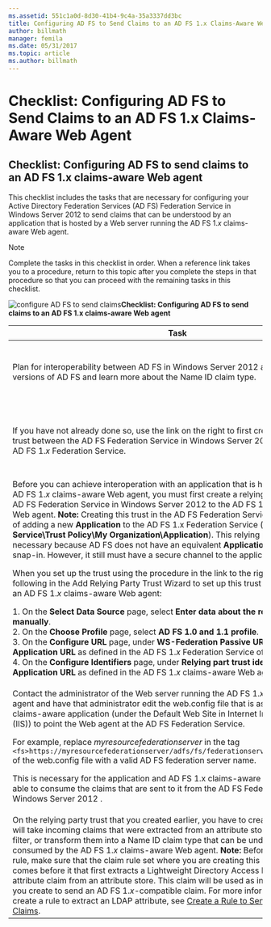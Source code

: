 ```yaml
---
ms.assetid: 551c1a0d-8d30-41b4-9c4a-35a3337dd3bc
title: Configuring AD FS to Send Claims to an AD FS 1.x Claims-Aware Web Agent
author: billmath
manager: femila
ms.date: 05/31/2017
ms.topic: article
ms.author: billmath
---
```


# Checklist: Configuring AD FS to Send Claims to an AD FS 1.x Claims-Aware Web Agent


## Checklist: Configuring AD FS to send claims to an AD FS 1.x claims\-aware Web agent
This checklist includes the tasks that are necessary for configuring your Active Directory Federation Services \(AD FS\) Federation Service in  Windows Server 2012  to send claims that can be understood by an application that is hosted by a Web server running the AD FS 1.*x* claims\-aware Web agent.

> [!NOTE]
> Complete the tasks in this checklist in order. When a reference link takes you to a procedure, return to this topic after you complete the steps in that procedure so that you can proceed with the remaining tasks in this checklist.

![configure AD FS to send claims](media/2b05dce3-938f-4168-9b8f-1f4398cbdb9b.gif)**Checklist: Configuring AD FS to send claims to an AD FS 1.x claims\-aware Web agent**

|Task|Reference|
|--------|-------------|
|Plan for interoperability between AD FS in  Windows Server 2012  and previous versions of AD FS and learn more about the Name ID claim type.|![configure AD FS to send claims](media/faa393df-4856-4431-9eda-4f4e5be72a90.gif)[Planning for Interoperability with AD FS 1.x](/previous-versions/windows/it-pro/windows-server-2012-R2-and-2012/ff678040(v=ws.11))|
|If you have not already done so, use the link on the right to first create a relying party trust between the AD FS Federation Service in  Windows Server 2012  and the AD FS 1.*x* Federation Service.|[Checklist: Configuring AD FS to Send Claims to an AD FS 1.x Federation Service](Checklist--Configuring-AD-FS-to-Send-Claims-to-an-AD-FS-1.x-Federation-Service.md)|
|Before you can achieve interoperation with an application that is hosted by the AD FS 1.*x* claims\-aware Web agent, you must first create a relying party trust in the AD FS Federation Service in  Windows Server 2012  to the AD FS 1. *x* claims\-aware Web agent. **Note:** Creating this trust in the AD FS Federation Service is the equivalent of adding a new **Application** to the AD FS 1.x Federation Service \(**Federation Service\\Trust Policy\\My Organization\\Application**\). This relying party trust is necessary because AD FS does not have an equivalent **Application** node in its own snap\-in. However, it still must have a secure channel to the application.<p>When you set up the trust using the procedure in the link to the right, you must do the following in the Add Relying Party Trust Wizard to set up this trust to interoperate with an AD FS 1.*x* claims\-aware Web agent:<p>1.  On the **Select Data Source** page, select **Enter data about the relying party trust manually**.<br />2.  On the **Choose Profile** page, select **AD FS 1.0 and 1.1 profile**.<br />3.  On the **Configure URL** page, under **WS\-Federation Passive URL**, type the **Application URL** as defined in the AD FS 1.*x* Federation Service of the partner.<br />4.  On the **Configure Identifiers** page, under **Relying part trust identifier**, type the **Application URL**  as defined in the AD FS 1.*x* claims\-aware Web agent|![configure AD FS to send claims](media/faa393df-4856-4431-9eda-4f4e5be72a90.gif)[Create a Relying Party Trust Manually](../../ad-fs/operations/Create-a-Relying-Party-Trust.md)|
|Contact the administrator of the Web server running the AD FS 1.*x* claims\-aware Web agent and have that administrator edit the web.config file that is associated with the claims\-aware application \(under the Default Web Site in Internet Information Services \(IIS\)\) to point the Web agent at the AD FS Federation Service.<p>For example, replace *myresourcefederationserver* in the tag `<fs>https://myresourcefederationserver/adfs/fs/federationserverservice.asmx</fs>` of the web.config file with a valid AD FS federation server name.<p>This is necessary for the application and AD FS 1.x claims\-aware Web agent to be able to consume the claims that are sent to it from the AD FS Federation Service in  Windows Server 2012 .|N\/A|
|On the relying party trust that you created earlier, you have to create claim rules that will take incoming claims that were extracted from an attribute store and pass through, filter, or transform them into a Name ID claim type that can be understood and consumed by the AD FS 1.*x* claims\-aware Web agent. **Note:** Before you create this rule, make sure that the claim rule set where you are creating this rule has a rule that comes before it that first extracts a Lightweight Directory Access Protocol \(LDAP\) attribute claim from an attribute store. This claim will be used as input to the rule that you create to send an AD FS 1.*x*\-compatible claim. For more information about how to create a rule to extract an LDAP attribute, see [Create a Rule to Send LDAP Attributes as Claims](../../ad-fs/operations/Create-a-Rule-to-Send-LDAP-Attributes-as-Claims.md).|![configure AD FS to send claims](media/faa393df-4856-4431-9eda-4f4e5be72a90.gif)[Create a Rule to Send an AD FS 1.x Compatible Claim](../../ad-fs/operations/Create-a-Rule-to-Send-an-AD-FS-1x-Compatible-Claim.md)|

